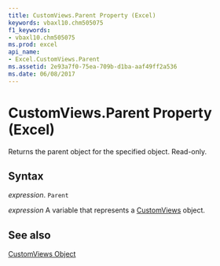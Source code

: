 ```yaml
---
title: CustomViews.Parent Property (Excel)
keywords: vbaxl10.chm505075
f1_keywords:
- vbaxl10.chm505075
ms.prod: excel
api_name:
- Excel.CustomViews.Parent
ms.assetid: 2e93a7f0-75ea-709b-d1ba-aaf49ff2a536
ms.date: 06/08/2017
---
```



# CustomViews.Parent Property (Excel)

Returns the parent object for the specified object. Read-only.


## Syntax

 _expression_. `Parent`

 _expression_ A variable that represents a [CustomViews](./Excel.CustomViews.md) object.


## See also


[CustomViews Object](Excel.CustomViews.md)

